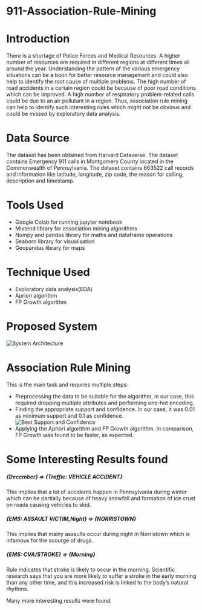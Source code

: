 # 911-Association-Rule-Mining

# Introduction
There is a shortage of Police Forces and Medical Resources. A higher number of resources are required in different regions at different times all around the year. Understanding the pattern of the various emergency situations can be a boon for better resource management and could also help to identify the root cause of multiple problems.
The high number of road accidents in a certain region could be because of poor road conditions which can be improved. A high number of respiratory problem-related calls could be due to an air pollutant in a region. Thus, association rule mining can help to identify such interesting rules which might not be obvious and could be missed by exploratory data analysis.
# Data Source
The dataset has been obtained from Harvard Dataverse. The dataset contains Emergency 911 calls in Montgomery County located in the Commonwealth of Pennsylvania.
The dataset contains 663522 call records and information like latitude, longitude, zip code, the reason for calling, description and timestamp.
# Tools Used
- Google Colab for running jupyter notebook
- Mlxtend library for association mining algorithms
- Numpy and pandas library for maths and dataframe operations
- Seaborn library for visualisation
- Geopandas library for maps
# Technique Used
- Exploratory data analysis(EDA)
- Apriori algorithm
- FP Growth algorithm
# Proposed System
 ![System Architecture](/Images/flowchart_square.png)
# Association Rule Mining
This is the main task and requires multiple steps:
- Preprocessing the data to be suitable for the algorithm, in our case, this required dropping multiple attributes and performing one-hot encoding.
- Finding the appropriate support and confidence. In our case, it was 0.01 as minimum support and 0.1 as confidence.
  ![Best Support and Confidence](/Images/Best.png)
- Applying the Apriori algorithm and FP Growth algorithm. In comparison, FP Growth was found to be faster, as expected.
# Some Interesting Results found
##### {December} => {Traffic: VEHICLE ACCIDENT}
 This implies that a lot of accidents happen in Pennsylvania during winter which can be partially because of heavy snowfall and formation of ice crust on roads causing vehicles to skid.
##### {EMS: ASSAULT VICTIM,Night} => {NORRISTOWN}
 This implies that mainy assaults occur during night in Norristown which is infamous for the scourge of drugs.
##### {EMS: CVA/STROKE} => {Morning}
Rule indicates that stroke is likely to occur in the morning.
Scientific research says that you are more likely to suffer a stroke in the early morning than any other time, and this increased risk is linked to the body’s natural rhythms.

Many more interesting results were found.
